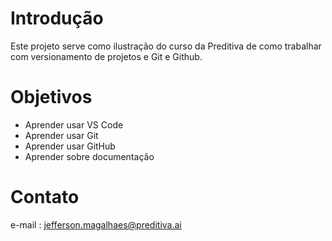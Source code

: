 # Introdução
Este projeto serve como ilustração do curso da Preditiva de como trabalhar com versionamento de projetos e Git e Github.

# Objetivos

* Aprender usar VS Code
* Aprender usar Git
* Aprender usar GitHub
* Aprender sobre documentação

# Contato
e-mail : jefferson.magalhaes@preditiva.ai